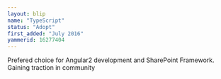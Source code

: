 ```yaml
---
layout: blip
name: "TypeScript"
status: "Adopt"
first_added: "July 2016"
yammerid: 16277404
---
```

Prefered choice for Angular2 development and SharePoint Framework. Gaining traction in community